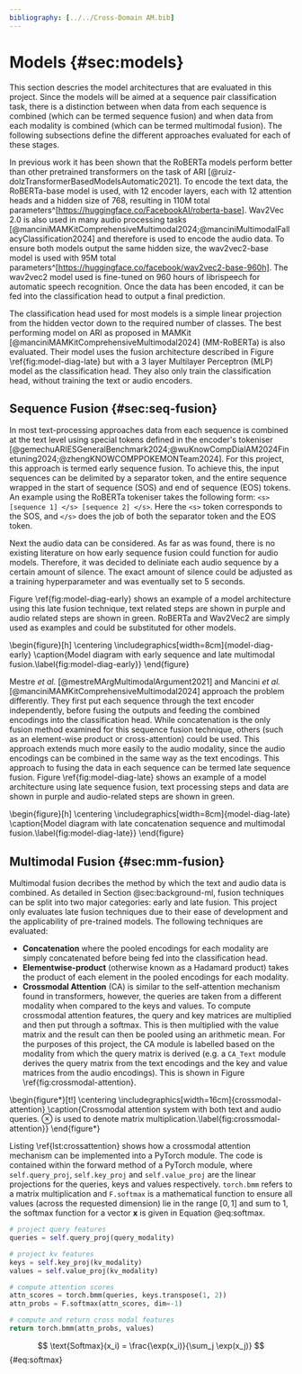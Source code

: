 ```yaml
---
bibliography: [../../Cross-Domain AM.bib]
---
```


# Models {#sec:models}

This section descries the model architectures that are evaluated in this project. Since the models will be aimed at a sequence pair classification task, there is a distinction between when data from each sequence is combined (which can be termed sequence fusion) and when data from each modality is combined (which can be termed multimodal fusion). The following subsections define the different approaches evaluated for each of these stages.

In previous work it has been shown that the RoBERTa models perform better than other pretrained transformers on the task of ARI [@ruiz-dolzTransformerBasedModelsAutomatic2021]. To encode the text data, the RoBERTa-base model is used, with 12 encoder layers, each with 12 attention heads and a hidden size of 768, resulting in 110M total parameters^[https://huggingface.co/FacebookAI/roberta-base]. Wav2Vec 2.0 is also used in many audio processing tasks [@manciniMAMKitComprehensiveMultimodal2024;@manciniMultimodalFallacyClassification2024] and therefore is used to encode the audio data. To ensure both models output the same hidden size, the wav2vec2-base model is used with 95M total parameters^[https://huggingface.co/facebook/wav2vec2-base-960h]. The wav2vec2 model used is fine-tuned on 960 hours of librispeech for automatic speech recognition. Once the data has been encoded, it can be fed into the classification head to output a final prediction.

The classification head used for most models is a simple linear projection from the hidden vector down to the required number of classes. The best performing model on ARI as proposed in MAMKit [@manciniMAMKitComprehensiveMultimodal2024] (MM-RoBERTa) is also evaluated. Their model uses the fusion architecture described in Figure \ref{fig:model-diag-late} but with a 3 layer Multilayer Perceptron (MLP) model as the classification head. They also only train the classification head, without training the text or audio encoders.

## Sequence Fusion {#sec:seq-fusion}

In most text-processing approaches data from each sequence is combined at the text level using special tokens defined in the encoder's tokeniser [@gemechuARIESGeneralBenchmark2024;@wuKnowCompDialAM2024Finetuning2024;@zhengKNOWCOMPPOKEMONTeam2024]. For this project, this approach is termed early sequence fusion. To achieve this, the input sequences can be delimited by a separator token, and the entire sequence wrapped in the start of sequence (SOS) and end of sequence (EOS) tokens. An example using the RoBERTa tokeniser takes the following form: `<s> [sequence 1] </s> [sequence 2] </s>`. Here the `<s>` token corresponds to the SOS, and `</s>` does the job of both the separator token and the EOS token.

Next the audio data can be considered. As far as was found, there is no existing literature on how early sequence fusion could function for audio models. Therefore, it was decided to deliniate each audio sequence by a certain amount of silence. The exact amount of silence could be adjusted as a training hyperparameter and was eventually set to 5 seconds.

Figure \ref{fig:model-diag-early} shows an example of a model architecture using this late fusion technique, text related steps are shown in purple and audio related steps are shown in green. RoBERTa and Wav2Vec2 are simply used as examples and could be substituted for other models.

\begin{figure}[h]
\centering
\includegraphics[width=8cm]{model-diag-early}
\caption{Model diagram with early sequence and late multimodal fusion.\label{fig:model-diag-early}}
\end{figure}

Mestre *et al.* [@mestreMArgMultimodalArgument2021] and Mancini *et al.* [@manciniMAMKitComprehensiveMultimodal2024] approach the problem differently. They first put each sequence through the text encoder independently, before fusing the outputs and feeding the combined encodings into the classification head. While concatenation is the only fusion method examined for this sequence fusion technique, others (such as an element-wise product or cross-attention) could be used. This approach extends much more easily to the audio modality, since the audio encodings can be combined in the same way as the text encodings. This approach to fusing the data in each sequence can be termed late sequence fusion. Figure \ref{fig:model-diag-late} shows an example of a model architecture using late sequence fusion, text processing steps and data are shown in purple and audio-related steps are shown in green.

\begin{figure}[h]
\centering
\includegraphics[width=8cm]{model-diag-late}
\caption{Model diagram with late concatenation sequence and multimodal fusion.\label{fig:model-diag-late}}
\end{figure}

## Multimodal Fusion {#sec:mm-fusion}

Multimodal fusion decribes the method by which the text and audio data is combined. As detailed in Section @sec:background-ml, fusion techniques can be split into two major categories: early and late fusion. This project only evaluates late fusion techniques due to their ease of development and the applicability of pre-trained models. The following techniques are evaluated:

- **Concatenation** where the pooled encodings for each modality are simply concatenated before being fed into the classification head.
- **Elementwise-product** (otherwise known as a Hadamard product) takes the product of each element in the pooled encodings for each modality.
- **Crossmodal Attention** (CA) is similar to the self-attention mechanism found in transformers, however, the queries are taken from a different modality when compared to the keys and values. To compute crossmodal attention features, the query and key matrices are multiplied and then put through a softmax. This is then multiplied with the value matrix and the result can then be pooled using an arithmetic mean. For the purposes of this project, the CA module is labelled based on the modality from which the query matrix is derived (e.g. a `CA_Text` module derives the query matrix from the text encodings and the key and value matrices from the audio encodings). This is shown in Figure \ref{fig:crossmodal-attention}.

\begin{figure*}[t!]
\centering
\includegraphics[width=16cm]{crossmodal-attention}
\caption{Crossmodal attention system with both text and audio queries. $\otimes$ is used to denote matrix multiplication.\label{fig:crossmodal-attention}}
\end{figure*}

Listing \ref{lst:crossattention} shows how a crossmodal attention mechanism can be implemented into a PyTorch module. The code is contained within the forward method of a PyTorch module, where `self.query_proj`, `self.key_proj` and `self.value_proj` are the linear projections for the queries, keys and values respectively. `torch.bmm` refers to a matrix multiplication and `F.softmax` is a mathematical function to ensure all values (across the requested dimension) lie in the range $[0,1]$ and sum to 1, the softmax function for a vector $\mathbf{x}$ is given in Equation @eq:softmax.

```py {#lst:crossattention .numberLines caption="PyTorch forward method for a crossmodal attention mechanism."}
# project query features
queries = self.query_proj(query_modality)

# project kv features
keys = self.key_proj(kv_modality)
values = self.value_proj(kv_modality)

# compute attention scores
attn_scores = torch.bmm(queries, keys.transpose(1, 2))
attn_probs = F.softmax(attn_scores, dim=-1)

# compute and return cross modal features
return torch.bmm(attn_probs, values)
```

$$ \text{Softmax}(x_i) = \frac{\exp(x_i)}{\sum_j \exp(x_j)} $$ {#eq:softmax}